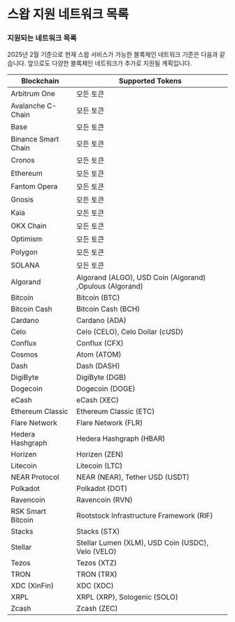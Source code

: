 # 스왑 지원 네트워크 목록

### **지원되는 네트워크 목록**

2025년 2월 기준으로 현재 스왑 서비스가 가능한 블록체인 네트워크 기준은 다음과 같습니다. 앞으로도 다양한 블록체인 네트워크가 추가로 지원될 계획입니다.

| Blockchain          | Supported Tokens                                         |
| ------------------- | -------------------------------------------------------- |
| Arbitrum One        | 모든 토큰                                                    |
| Avalanche C-Chain   | 모든 토큰                                                    |
| Base                | 모든 토큰                                                    |
| Binance Smart Chain | 모든 토큰                                                    |
| Cronos              | 모든 토큰                                                    |
| Ethereum            | 모든 토큰                                                    |
| Fantom Opera        | 모든 토큰                                                    |
| Gnosis              | 모든 토큰                                                    |
| Kaia                | 모든 토큰                                                    |
| OKX Chain           | 모든 토큰                                                    |
| Optimism            | 모든 토큰                                                    |
| Polygon             | 모든 토큰                                                    |
| SOLANA              | 모든 토큰                                                    |
| Algorand            | Algorand (ALGO), USD Coin (Algorand) ,Opulous (Algorand) |
| Bitcoin             | Bitcoin (BTC)                                            |
| Bitcoin Cash        | Bitcoin Cash (BCH)                                       |
| Cardano             | Cardano (ADA)                                            |
| Celo                | Celo (CELO), Celo Dollar (cUSD)                          |
| Conflux             | Conflux (CFX)                                            |
| Cosmos              | Atom (ATOM)                                              |
| Dash                | Dash (DASH)                                              |
| DigiByte            | DigiByte (DGB)                                           |
| Dogecoin            | Dogecoin (DOGE)                                          |
| eCash               | eCash (XEC)                                              |
| Ethereum Classic    | Ethereum Classic (ETC)                                   |
| Flare Network       | Flare Network (FLR)                                      |
| Hedera Hashgraph    | Hedera Hashgraph (HBAR)                                  |
| Horizen             | Horizen (ZEN)                                            |
| Litecoin            | Litecoin (LTC)                                           |
| NEAR Protocol       | NEAR (NEAR), Tether USD (USDT)                           |
| Polkadot            | Polkadot (DOT)                                           |
| Ravencoin           | Ravencoin (RVN)                                          |
| RSK Smart Bitcoin   | Rootstock Infrastructure Framework (RIF)                 |
| Stacks              | Stacks (STX)                                             |
| Stellar             | Stellar Lumen (XLM), USD Coin (USDC), Velo (VELO)        |
| Tezos               | Tezos (XTZ)                                              |
| TRON                | TRON (TRX)                                               |
| XDC (XinFin)        | XDC (XDC)                                                |
| XRPL                | XRPL (XRP), Sologenic (SOLO)                             |
| Zcash               | Zcash (ZEC)                                              |
